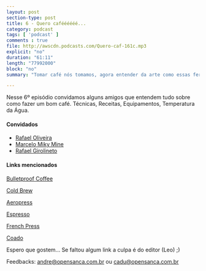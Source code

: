 ```yaml
---
layout: post
section-type: post
title: 6 - Quero caféééééé...
category: podcast
tags: [ 'podcast' ]
comments : true
file: http://awscdn.podcasts.com/Quero-caf-161c.mp3
explicit: "no"
duration: "61:11"
length: "77992000"
block: "no"
summary: "Tomar café nós tomamos, agora entender da arte como essas feras é dificil."

---
```


Nesse 6º episódio convidamos alguns amigos que entendem tudo sobre como fazer um bom café. Técnicas, Receitas, Equipamentos, Temperatura da Água.

<h4>Convidados</h4>

+ <a href="https://www.linkedin.com/in/rafael-oliveira-29275915/">Rafael Oliveira</a>
+ <a href="https://www.linkedin.com/in/marcelomiky/">Marcelo Miky Mine</a>
+ <a href="https://www.linkedin.com/in/girolineto/">Rafael Girolineto</a>


<h4>Links mencionados </h4>

<a href="https://www.graogourmet.com/blog/bulletproof-coffee-o-cafe-prova-de-balas/">Bulletproof Coffee</a>

<a href="http://www.gazetadopovo.com.br/bomgourmet/aprenda-a-fazer-cold-brew/">Cold Brew</a>

<a href="http://issoecafe.com/aeropress-2/">Aeropress</a>

<a href="http://issoecafe.com/espresso/">Espresso</a>

<a href="http://issoecafe.com/french-press/">French Press</a>

<a href="http://issoecafe.com/coado/">Coado</a>


Espero que gostem... Se faltou algum link a culpa é do editor (Leo) ;)

Feedbacks: andre@opensanca.com.br ou cadu@opensanca.com.br
